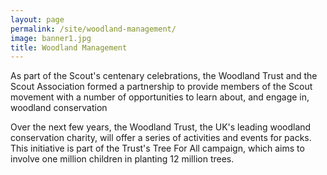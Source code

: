 ```yaml
---
layout: page
permalink: /site/woodland-management/
image: banner1.jpg
title: Woodland Management
---
```


As part of the Scout's centenary celebrations, the Woodland Trust and the Scout Association formed a partnership to provide members of the Scout movement with a number of opportunities to learn about, and engage in, woodland conservation

Over the next few years, the Woodland Trust, the UK's leading woodland conservation charity, will offer a series of activities and events for packs. This initiative is part of the Trust's Tree For All campaign, which aims to involve one million children in planting 12 million trees.
